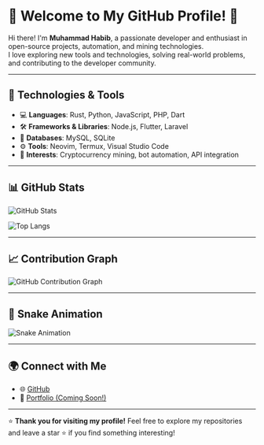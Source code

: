 # 🌟 Welcome to My GitHub Profile! 👋

Hi there! I'm **Muhammad Habib**, a passionate developer and enthusiast in open-source projects, automation, and mining technologies.  
I love exploring new tools and technologies, solving real-world problems, and contributing to the developer community.

---

## 🔧 Technologies & Tools
- 💻 **Languages**: Rust, Python, JavaScript, PHP, Dart
- 🛠️ **Frameworks & Libraries**: Node.js, Flutter, Laravel
- 📂 **Databases**: MySQL, SQLite
- ⚙️ **Tools**: Neovim, Termux, Visual Studio Code
- 🔗 **Interests**: Cryptocurrency mining, bot automation, API integration

---

## 📊 GitHub Stats

![GitHub Stats](https://github-readme-stats.vercel.app/api?username=livexords-nw&show_icons=true&theme=radical)

![Top Langs](https://github-readme-stats.vercel.app/api/top-langs/?username=livexords-nw&layout=compact&theme=radical)

---

## 📈 Contribution Graph

![GitHub Contribution Graph](https://activity-graph.herokuapp.com/graph?username=livexords-nw&theme=dracula&hide_border=true&area=true)

---

## 🐍 Snake Animation

![Snake Animation](https://github.com/livexords-nw/livexords-nw/blob/output/github-contribution-grid-snake.svg)

---

## 🌍 Connect with Me

- 🌐 [GitHub](https://github.com/livexords-nw)
- 📝 [Portfolio (Coming Soon!)](https://github.com/livexords-nw)

---

⭐️ **Thank you for visiting my profile!** Feel free to explore my repositories and leave a star ⭐ if you find something interesting!
